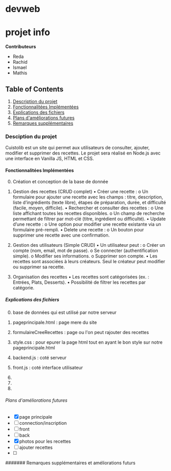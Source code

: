 # devweb
# projet info

**Contributeurs**
- Reda
- Rachid
- Ismael
- Mathis

## Table of Contents
1. [Description du projet](#Desciption_du_projet)
2. [Fonctionnalitées Implémentées ](#Fonctionnalitées_Implémentées )
3. [Explications des fichiers ](#Explications_des_fichiers )
4. [Plans d'améliorations futures ](#Plans_d'améliorations_futures )
5. [Remarques supplémentaires](#Remarques_supplémentaires)

### Desciption du projet  

Cuistolib est un site qui permet aux utilisateurs de consulter, ajouter, modifier et supprimer des recettes. Le projet sera réalisé en Node.js avec une interface en Vanilla JS, HTML et CSS.

#### Fonctionnalitées Implémentées 

0. Création et conception de la base de donnée
1. Gestion des recettes (CRUD complet)
•	Créer une recette :
o	Un formulaire pour ajouter une recette avec les champs : titre, description, liste d’ingrédients (texte libre), étapes de préparation, durée, et difficulté (facile, moyen, difficile).
•	Rechercher et consulter des recettes :
o	Une liste affichant toutes les recettes disponibles.
o	Un champ de recherche permettant de filtrer par mot-clé (titre, ingrédient ou difficulté).
•	Update d’une recette :
o	Une option pour modifier une recette existante via un formulaire pré-rempli.
•	Delete une recette :
o	Un bouton pour supprimer une recette avec une confirmation.

2. Gestion des utilisateurs (Simple CRUD)
•	Un utilisateur peut :
o	Créer un compte (nom, email, mot de passe).
o	Se connecter (authentification simple).
o	Modifier ses informations.
o	Supprimer son compte.
•	Les recettes sont associées à leurs créateurs. Seul le créateur peut modifier ou supprimer sa recette.

3. Organisation des recettes
•	Les recettes sont catégorisées (ex. : Entrées, Plats, Desserts).
•	Possibilité de filtrer les recettes par catégorie.


##### Explications des fichiers 

0. base de données qui est utilisé par notre serveur

1. pageprincipale.html : page mere du site
 
2. formulaireCreeRecettes : page ou l'on peut rajouter des recettes

3. style.css : pour epurer la page html tout en ayant le bon style sur notre pageprincipale.html

4. backend.js : coté serveur 

5. front.js : coté interface utilisateur
6. 
7. 

8. 



###### Plans d'améliorations futures 
- [X] page principale
- [ ] connection/inscription
- [ ] front
- [ ] back
- [X] photos pour les recettes
- [ ] ajouter recettes
- [ ]
####### Remarques supplémentaires et améliorations futurs 


      